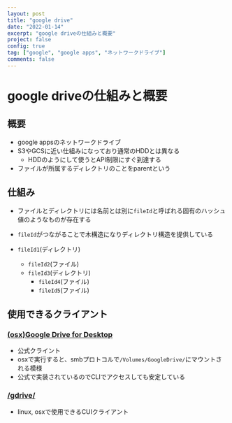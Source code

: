 ```yaml
---
layout: post
title: "google drive"
date: "2022-01-14"
excerpt: "google driveの仕組みと概要"
project: false
config: true
tag: ["google", "google apps", "ネットワークドライブ"]
comments: false
---
```


# google driveの仕組みと概要

## 概要
 - google appsのネットワークドライブ
 - S3やGCSに近い仕組みになっており通常のHDDとは異なる
   - HDDのようにして使うとAPI制限にすぐ到達する
 - ファイルが所属するディレクトリのことをparentという

## 仕組み
 - ファイルとディレクトリには名前とは別に`fileId`と呼ばれる固有のハッシュ値のようなものが存在する
 - `fileId`がつながることで木構造になりディレクトリ構造を提供している

 - `fileId1`(ディレクトリ)
   - `fileId2`(ファイル)
   - `fileId3`(ディレクトリ)
     - `fileId4`(ファイル)
     - `fileId5`(ファイル)

## 使用できるクライアント

### [(osx)Google Drive for Desktop](https://support.google.com/a/users/answer/9965580?hl=en)
 - 公式クライント
 - osxで実行すると、smbプロトコルで`/Volumes/GoogleDrive/`にマウントされる模様
 - 公式で実装されているのでCLIでアクセスしても安定している

### [/gdrive/](/gdrive/)
 - linux, osxで使用できるCUIクライアント

